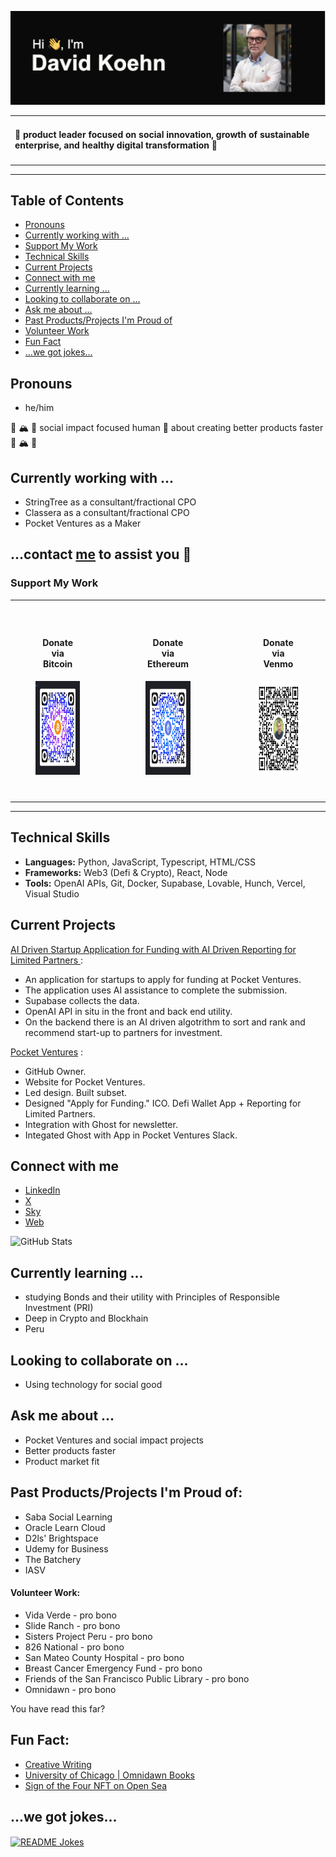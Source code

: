 ![Header](https://github.com/davidkoehn/davidkoehn/blob/main/header.png)


<table>
  <tr>
    <td style="vertical-align: top;">
      <h4>💚 product leader focused on social innovation, growth of sustainable enterprise, and healthy digital transformation  💚</h4>
    </td>
      </tr>
</table>

----
## Table of Contents
- [Pronouns](#pronouns)
- [Currently working with ...](#currently-working-with-)
- [Support My Work](#support-my-work)
- [Technical Skills](#technical-skills)
- [Current Projects](#current-projects)
- [Connect with me](#connect-with-me)
- [Currently learning ...](#currently-learning-)
- [Looking to collaborate on ...](#looking-to-collaborate-on-)
- [Ask me about ...](#ask-me-about-)
- [Past Products/Projects I'm Proud of](#past-productsprojects-im-proud-of)
- [Volunteer Work](#volunteer-work)
- [Fun Fact](#fun-fact)
- [...we got jokes...](#we-got-jokes)

## Pronouns
- he/him

🌊 🏔️ 🌳 social impact focused human 🔄 about creating better products faster 🌊 🏔️ 🌳

## Currently working with ...  

- StringTree as a consultant/fractional CPO
- Classera as a consultant/fractional CPO
- Pocket Ventures as a Maker
  
##  ...contact [me](https://www.linkedin.com/in/davidkoehn/) to assist you 🔭

### Support My Work 

<table style="width: 100%; border: 0;">
  <tr>
    <td style="padding: 40px; text-align: center; width: 30%; border: 0;">
      <h4>Donate via Bitcoin</h4>
      <a id="donate-bitcoin"></a>
      <a href="bitcoin:bc1q7lwqy08xkufksg20klvl0wshuex5fa3qjsw39u">
        <img src="/bitcoin-qr.png" alt="Donate Bitcoin" style="width: 150px; height: 150px;">
      </a>
    </td>
    <td style="width: 5%; border: 0;"></td>
    <td style="padding: 40px; text-align: center; width: 30%; border: 0;">
      <h4>Donate via Ethereum</h4>
      <a id="donate-ethereum"></a>
      <a href="ethereum:0x98b99b2f0F15206032AB0785893aB67Ae21dd94a">
        <img src="/ethereum-qr.png" alt="Donate Ethereum" style="width: 150px; height: 150px;">
      </a>
    </td>
    <td style="width: 5%; border: 0;"></td>
    <td style="padding: 40px; text-align: center; width: 30%; border: 0;">
      <h4>Donate via Venmo</h4>
      <a id="donate-venmo"></a>
      <a href="https://venmo.com/David-Koehn-5">
        <img src="/venmo-qr.png" alt="Donate Venmo" style="width: 150px; height: 150px;">
      </a>
    </td>
  </tr>
</table>

---

## Technical Skills
- **Languages:** Python, JavaScript, Typescript, HTML/CSS
- **Frameworks:** Web3 (Defi & Crypto), React, Node
- **Tools:** OpenAI APIs, Git, Docker, Supabase, Lovable, Hunch, Vercel, Visual Studio

## Current Projects

[AI Driven Startup Application for Funding with AI Driven Reporting for Limited Partners ](https://github.com/davidkoehn/funding-journey-quest) :

- An application for startups to apply for funding at Pocket Ventures. 
- The application uses AI assistance to complete the submission.
- Supabase collects the data. 
- OpenAI API in situ in the front and back end utility. 
- On the backend there is an AI driven algotrithm to sort and rank and recommend start-up to partners for investment. 

[Pocket Ventures](https://github.com/Pocket-Ventures) : 

- GitHub Owner. 
- Website for Pocket Ventures. 
- Led design. Built subset. 
- Designed "Apply for Funding." ICO. Defi Wallet App + Reporting for Limited Partners. 
- Integration with Ghost for newsletter. 
- Integated Ghost with App in Pocket Ventures Slack.

## Connect with me
- [LinkedIn](https://www.linkedin.com/in/davidkoehn/)
- [X](https://twitter.com/davidkoehn)
- [Sky](https://bsky.app/profile/davidkoehn.bsky.social)
- [Web](https://david-koehn.com)

![GitHub Stats](https://github-readme-stats.vercel.app/api?username=davidkoehn&show_icons=true)

## Currently learning ... 
- studying Bonds and their utility with Principles of Responsible Investment (PRI)
- Deep in Crypto and Blockhain
- Peru

## Looking to collaborate on ... 
- Using technology for social good

## Ask me about ...
- Pocket Ventures and social impact projects
- Better products faster
- Product market fit

## Past Products/Projects I'm Proud of:
* Saba Social Learning
* Oracle Learn Cloud
* D2ls' Brightspace
* Udemy for Business
* The Batchery
* IASV

#### Volunteer Work:
* Vida Verde - pro bono
* Slide Ranch - pro bono
* Sisters Project Peru - pro bono
* 826 National - pro bono
* San Mateo County Hospital - pro bono
* Breast Cancer Emergency Fund - pro bono
* Friends of the San Francisco Public Library - pro bono
* Omnidawn - pro bono

You have read this far? 

## Fun Fact: 
- [Creative Writing](https://davidkoehn.com)
- [University of Chicago | Omnidawn Books](https://press.uchicago.edu/ucp/books/author/K/D/au43347565.html)
- [Sign of the Four NFT on Open Sea](https://opensea.io/assets/matic/0xb50abcdb023e5b0d31d349a13e9e6ca366337d82/1/)

## ...we got jokes...

<a href="https://readme-jokes.vercel.app"><img align="center" src="https://readme-jokes.vercel.app/api" alt="README Jokes"></a>
